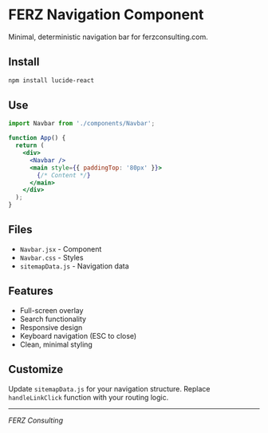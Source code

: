 # FERZ Navigation Component

Minimal, deterministic navigation bar for ferzconsulting.com.

## Install

```bash
npm install lucide-react
```

## Use

```jsx
import Navbar from './components/Navbar';

function App() {
  return (
    <div>
      <Navbar />
      <main style={{ paddingTop: '80px' }}>
        {/* Content */}
      </main>
    </div>
  );
}
```

## Files

- `Navbar.jsx` - Component
- `Navbar.css` - Styles  
- `sitemapData.js` - Navigation data

## Features

- Full-screen overlay
- Search functionality
- Responsive design
- Keyboard navigation (ESC to close)
- Clean, minimal styling

## Customize

Update `sitemapData.js` for your navigation structure.
Replace `handleLinkClick` function with your routing logic.

---

*FERZ Consulting*

